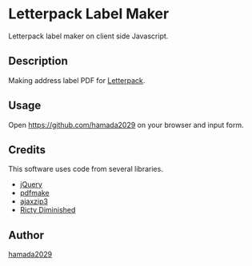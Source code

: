 Letterpack Label Maker
====

Letterpack label maker on client side Javascript.

## Description

Making address label PDF for 
[Letterpack](https://www.post.japanpost.jp/service/letterpack/).

## Usage

Open <https://github.com/hamada2029> on your browser and input form.

## Credits

This software uses code from several libraries.

- [jQuery](https://jquery.com/)
- [pdfmake](http://pdfmake.org/)
- [ajaxzip3](https://github.com/ajaxzip3)
- [Ricty Diminished](https://github.com/edihbrandon/RictyDiminished)

## Author

[hamada2029](https://github.com/hamada2029)